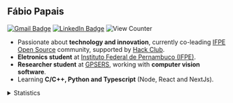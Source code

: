 ## Fábio Papais

[![Gmail Badge](https://img.shields.io/badge/-Gmail-c14438?style=flat-square&logo=Gmail&logoColor=white&link=mailto:fabiopapais@hotmail.com)](mailto:fabiopapais@hotmail.com)
[![LinkedIn Badge](https://img.shields.io/badge/-LinkedIn-2867B2?style=flat-square&labelColor=2867B2&logo=linkedin&logoColor=white&link=https://www.linkedin.com/in/fabiopapais)](https://www.linkedin.com/in/fabiopapais)
![View Counter](https://komarev.com/ghpvc/?username=fabiopapais&style=flat-square)

- Passionate about **technology and innovation**, currently co-leading [IFPE Open Source](https://github.com/ifpeopensource) community, supported by [Hack Club](https://hackclub.com/).
- **Eletronics student** at [Instituto Federal de Pernambuco (IFPE)](https://www.ifpe.edu.br/). 
- **Researcher student** at [GPSERS](https://github.com/gpsers-dexter), working with **computer vision software**.
- Learning **C/C++, Python and Typescript** (Node, React and NextJs).

<details>
<summary>Statistics</summary>
<br>
    <a>
      <img align="center" src="https://github-readme-stats.vercel.app/api?username=fabiopapais&layout=compact&show_icons=true&title_color=fff&icon_color=79ff97&text_color=9f9f9f&bg_color=151515" />
    </a>
    <br>
    <br>
    <a>
      <img align="center" src="https://github-readme-stats.vercel.app/api/top-langs/?username=fabiopapais&layout=compact&title_color=fff&icon_color=79ff97&text_color=9f9f9f&bg_color=151515" />
    </a>
 </details>
